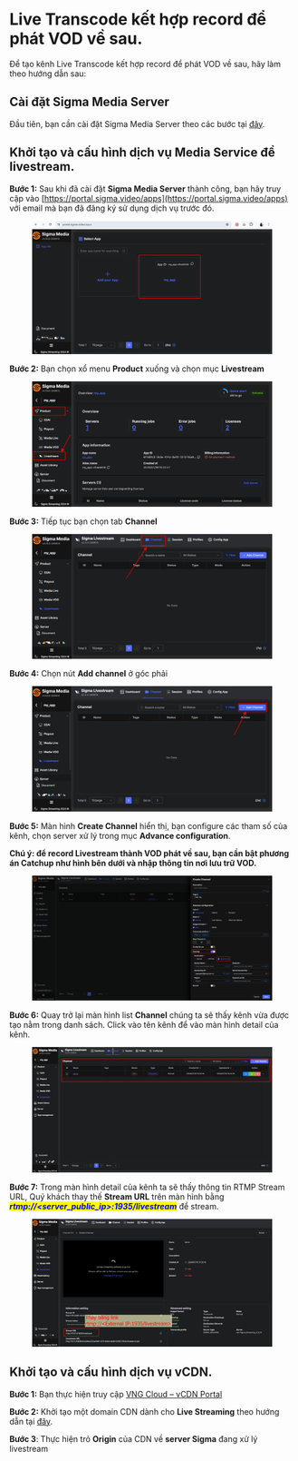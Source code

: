 # Live Transcode kết hợp record để phát VOD về sau.

Để tạo kênh Live Transcode kết hợp record để phát VOD về sau, hãy làm theo hướng dẫn sau:

## Cài đặt Sigma Media Server

Đầu tiên, bạn cần cài đặt Sigma Media Server theo các bước tại [đây](../cai-dat-sigma-media-server.md).

## Khởi tạo và cấu hình dịch vụ Media Service để livestream.&#x20;

**Bước 1:** Sau khi đã cài đặt **Sigma Media Server** thành công, bạn hãy truy cập vào [https://portal.sigma.video/apps](https://portal.sigma.video/apps) với email mà bạn đã đăng ký sử dụng dịch vụ trước đó.

<figure><img src="../../../../.gitbook/assets/image (647).png" alt=""><figcaption></figcaption></figure>

**Bước 2:** Bạn chọn xổ menu **Product** xuống và chọn mục **Livestream**

<figure><img src="../../../../.gitbook/assets/image (648).png" alt=""><figcaption></figcaption></figure>

**Bước 3:** Tiếp tục bạn chọn tab **Channel**

<figure><img src="../../../../.gitbook/assets/image (649).png" alt=""><figcaption></figcaption></figure>

**Bước 4:** Chọn nút **Add channel** ở góc phải

<figure><img src="../../../../.gitbook/assets/image (650).png" alt=""><figcaption></figcaption></figure>

**Bước 5:** Màn hình **Create Channel** hiển thị, bạn configure các tham số của kênh, chọn server xử lý trong mục **Advance configuration**.

**Chú ý: để record Livestream thành VOD phát về sau, bạn cần bật phương án Catchup như hình bên dưới và nhập thông tin nơi lưu trữ VOD.**

<figure><img src="../../../../.gitbook/assets/image (12) (1) (1) (1) (1) (1) (1).png" alt=""><figcaption></figcaption></figure>

**Bước 6:** Quay trở lại màn hình list **Channel** chúng ta sẽ thấy kênh vừa được tạo nằm trong danh sách. Click vào tên kênh để vào màn hình detail của kênh.

<figure><img src="../../../../.gitbook/assets/image (652).png" alt=""><figcaption></figcaption></figure>

**Bước 7:** Trong màn hình detail của kênh ta sẽ thấy thông tin RTMP Stream URL, Quý khách thay thế **Stream URL** trên màn hình bằng _<mark style="color:blue;">**rtmp://\<server\_public\_ip>:1935/livestream**</mark>_ để stream.

<figure><img src="../../../../.gitbook/assets/image (653).png" alt=""><figcaption></figcaption></figure>

## Khởi tạo và cấu hình dịch vụ vCDN.

**Bước 1:** Bạn thực hiện truy cập [VNG Cloud – ](https://vcdn.vngcloud.vn/)[vCDN](https://vcdn.vngcloud.vn/)[ Portal](https://vcdn.vngcloud.vn/)

**Bước 2:** Khởi tạo một domain CDN dành cho **Live Streaming** theo hướng dẫn tại [đây](../../live-streaming.md).

**Bước 3**: Thực hiện trỏ **Origin** của CDN về **server Sigma** đang xử lý livestream
